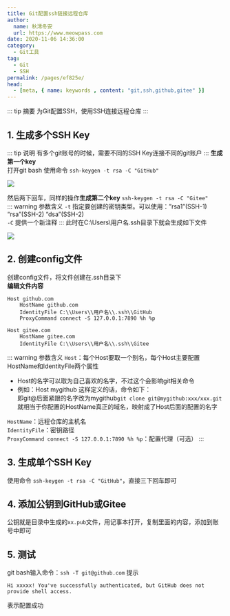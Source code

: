 ```yaml
---
title: Git配置ssh链接远程仓库
author:
  name: 秋澪冬安
  url: https://www.meowpass.com
date: 2020-11-06 14:36:00
category: 
  - Git工具
tag: 
  - Git
  - SSH
permalink: /pages/ef825e/
head:
  - [meta, { name: keywords , content: "git,ssh,github,gitee" }]
---
```


::: tip 摘要
为Git配置SSH，使用SSH连接远程仓库
:::
<!-- more -->

## 1. 生成多个SSH Key
::: tip 说明
有多个git账号的时候，需要不同的SSH Key连接不同的git账户
:::
**生成第一个key**<br>
打开git bash 使用命令 `ssh-keygen -t rsa -C "GitHub"`<br>

![](/assets/page-img/2020/20201106/2.webp)

然后两下回车，同样的操作**生成第二个key** `ssh-keygen -t rsa -C "Gitee"`<br>
::: warning 参数含义
`-t` 指定要创建的密钥类型。可以使用：”rsa1”(SSH-1) “rsa”(SSH-2) “dsa”(SSH-2)<br>
`-C` 提供一个新注释
:::
此时在C:\Users\用户名\.ssh目录下就会生成如下文件

![](/assets/page-img/2020/20201106/1.webp)

## 2. 创建config文件
创建config文件，将文件创建在.ssh目录下<br>
**编辑文件内容**
```
Host github.com
    HostName github.com
    IdentityFile C:\\Users\\用户名\\.ssh\\GitHub
    ProxyCommand connect -S 127.0.0.1:7890 %h %p

Host gitee.com
    HostName gitee.com
    IdentityFile C:\\Users\\用户名\\.ssh\\Gitee
```
::: warning 参数含义
``Host``：每个Host要取一个别名，每个Host主要配置HostName和IdentityFile两个属性<br>
- Host的名字可以取为自己喜欢的名字，不过这个会影响git相关命令<br>
- 例如：Host mygithub 这样定义的话，命令如下：<br>
即git@后面紧跟的名字改为mygithub``git clone git@mygithub:xxx/xxx.git``就相当于你配置的HostName真正的域名，映射成了Host后面的配置的名字

``HostName``：远程仓库的主机名<br>
``IdentityFile``：密钥路径<br>
``ProxyCommand connect -S 127.0.0.1:7890 %h %p``：配置代理（可选）
:::
## 3. 生成单个SSH Key
使用命令 `ssh-keygen -t rsa -C "GitHub"`，直接三下回车即可
## 4. 添加公钥到GitHub或Gitee
公钥就是目录中生成的``xx.pub``文件，用记事本打开，复制里面的内容，添加到账号中即可
## 5. 测试
git bash输入命令：``ssh -T git@github.com``
提示
```
Hi xxxxx! You've successfully authenticated, but GitHub does not provide shell access.
```
表示配置成功
